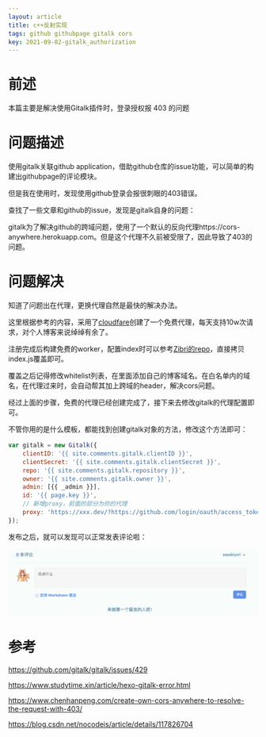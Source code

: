 ```yaml
---
layout: article
title: c++反射实现
tags: github githubpage gitalk cors
key: 2021-09-02-gitalk_authorization
---
```


# 前述

本篇主要是解决使用Gitalk插件时，登录授权报 403 的问题


# 问题描述

使用gitalk关联github application，借助github仓库的issue功能，可以简单的构建出githubpage的评论模块。

但是我在使用时，发现使用github登录会报很刺眼的403错误。

查找了一些文章和github的issue，发现是gitalk自身的问题：

gitalk为了解决github的跨域问题，使用了一个默认的反向代理https://cors-anywhere.herokuapp.com。但是这个代理不久前被受限了，因此导致了403的问题。



# 问题解决

知道了问题出在代理，更换代理自然是最快的解决办法。

这里根据参考的内容，采用了[cloudfare](https://dash.cloudflare.com/)创建了一个免费代理，每天支持10w次请求，对个人博客来说绰绰有余了。

注册完成后构建免费的worker，配置index时可以参考[Zibri的repo](https://github.com/Zibri/cloudflare-cors-anywhere)，直接拷贝index.js覆盖即可。

覆盖之后记得修改whitelist列表，在里面添加自己的博客域名。在白名单内的域名，在代理过来时，会自动帮其加上跨域的header，解决cors问题。

经过上面的步骤，免费的代理已经创建完成了，接下来去修改gitalk的代理配置即可。

不管你用的是什么模板，都能找到创建gitalk对象的方法，修改这个方法即可：

```javascript
var gitalk = new Gitalk({
    clientID: '{{ site.comments.gitalk.clientID }}',
    clientSecret: '{{ site.comments.gitalk.clientSecret }}',
    repo: '{{ site.comments.gitalk.repository }}',
    owner: '{{ site.comments.gitalk.owner }}',
    admin: [{{ _admin }}],
    id: '{{ page.key }}',
    // 新增proxy，前面的部分为你的代理
    proxy: 'https://xxx.dev/?https://github.com/login/oauth/access_token'
});
```


发布之后，就可以发现可以正常发表评论啦：

![gitalk_comment](../assets/images/article_imgs/gitlab_comment.jpg)




# 参考
https://github.com/gitalk/gitalk/issues/429

https://www.studytime.xin/article/hexo-gitalk-error.html

https://www.chenhanpeng.com/create-own-cors-anywhere-to-resolve-the-request-with-403/

https://blog.csdn.net/nocodeis/article/details/117826704

